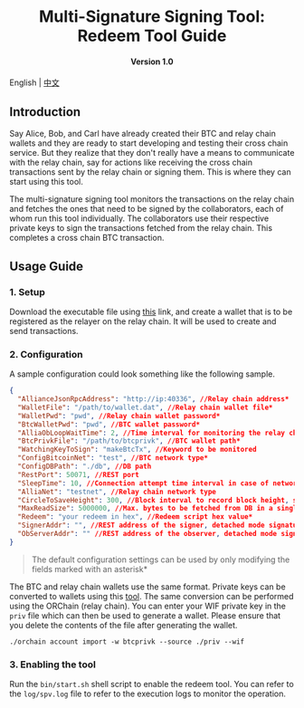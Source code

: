 <h1 align="center">Multi-Signature Signing Tool: Redeem Tool Guide</h1>
<h4 align="center">Version 1.0 </h4>

English | [中文](https://github.com/ontio/cross-chain/blob/master/btc/redeem_tool_guide_CN.md)

## Introduction

Say Alice, Bob, and Carl have already created their BTC and relay chain wallets and they are ready to start developing and testing their cross chain service. But they realize that they don't really have a means to communicate with the relay chain, say for actions like receiving the cross chain transactions sent by the relay chain or signing them. This is where they can start using this tool.

The multi-signature signing tool monitors the transactions on the relay chain and fetches the ones that need to be signed by the collaborators, each of whom run this tool individually. The collaborators use their respective private keys to sign the transactions fetched from the relay chain. This completes a cross chain BTC transaction.

## Usage Guide

### 1. Setup

Download the executable file using [this]() link, and create a wallet that is to be registered as the relayer on the relay chain. It will be used to create and send transactions.

### 2. Configuration

A sample configuration could look something like the following sample.

```json
{
  "AllianceJsonRpcAddress": "http://ip:40336", //Relay chain address*
  "WalletFile": "/path/to/wallet.dat", //Relay chain wallet file*
  "WalletPwd": "pwd", //Relay chain wallet password*
  "BtcWalletPwd": "pwd", //BTC wallet password*
  "AlliaObLoopWaitTime": 2, //Time interval for monitoring the relay chain
  "BtcPrivkFile": "/path/to/btcprivk", //BTC wallet path*
  "WatchingKeyToSign": "makeBtcTx", //Keyword to be monitored
  "ConfigBitcoinNet": "test", //BTC network type*
  "ConfigDBPath": "./db", //DB path
  "RestPort": 50071, //REST port
  "SleepTime": 10, //Connection attempt time interval in case of network anomaly
  "AlliaNet": "testnet", //Relay chain network type
  "CircleToSaveHeight": 300, //Block interval to record block height, start monitoring from this height the next time relayer is enabled
  "MaxReadSize": 5000000, //Max. bytes to be fetched from DB in a single read operation
  "Redeem": "your redeem in hex", //Redeem script hex value*
  "SignerAddr": "", //REST address of the signer, detached mode signature monitoring 
  "ObServerAddr": "" //REST address of the observer, detached mode signature monitoring
}
```

> The default configuration settings can be used by only modifying the fields marked with an asterisk*


The BTC and relay chain wallets use the same format. Private keys can be converted to wallets using this [tool](https://github.com/ontio/cross-chain/blob/master/btc/cross-chain_transaction_construction_tool_user_manual.md). The same conversion can be performed using the ORChain (relay chain). You can enter your WIF private key in the `priv` file which can then be used to generate a wallet. Please ensure that you delete the contents of the file after generating the wallet.

```shell
./orchain account import -w btcprivk --source ./priv --wif
```

### 3. Enabling the tool

Run the `bin/start.sh` shell script to enable the redeem tool. You can refer to the `log/spv.log` file to refer to the execution logs to monitor the operation. 

